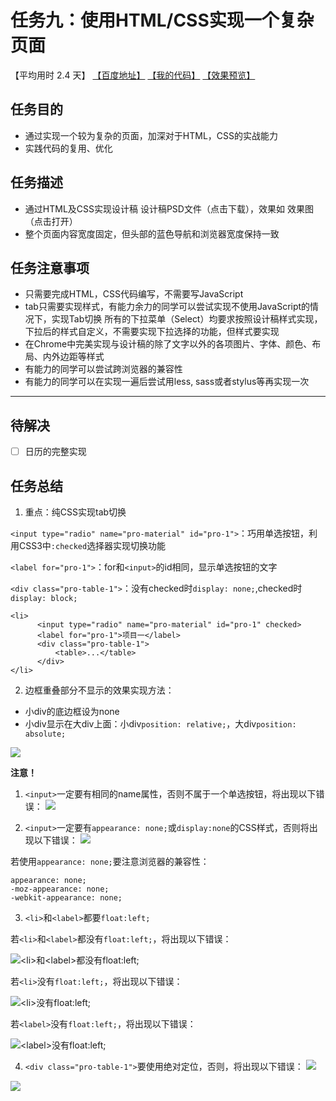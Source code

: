# 任务九：使用HTML/CSS实现一个复杂页面
【平均用时 2.4 天】
[【百度地址】](http://ife.baidu.com/course/detail/id/113)
[【我的代码】](https://github.com/wangsiyuan233/IFE2017/tree/master/%E5%B0%8F%E8%96%87%E5%AD%A6%E9%99%A2/xiaowei_task9)
[【效果预览】](http://wangsiyuan233.cn/IFE2017/%E5%B0%8F%E8%96%87%E5%AD%A6%E9%99%A2/xiaowei_task9/xiaowei_task9.html)

## 任务目的
- 通过实现一个较为复杂的页面，加深对于HTML，CSS的实战能力
- 实践代码的复用、优化

## 任务描述
- 通过HTML及CSS实现设计稿 设计稿PSD文件（点击下载），效果如 效果图（点击打开）
- 整个页面内容宽度固定，但头部的蓝色导航和浏览器宽度保持一致

## 任务注意事项
- 只需要完成HTML，CSS代码编写，不需要写JavaScript
- tab只需要实现样式，有能力余力的同学可以尝试实现不使用JavaScript的情况下，实现Tab切换
所有的下拉菜单（Select）均要求按照设计稿样式实现，下拉后的样式自定义，不需要实现下拉选择的功能，但样式要实现
- 在Chrome中完美实现与设计稿的除了文字以外的各项图片、字体、颜色、布局、内外边距等样式
- 有能力的同学可以尝试跨浏览器的兼容性
- 有能力的同学可以在实现一遍后尝试用less, sass或者stylus等再实现一次

****
## 待解决
- [ ] 日历的完整实现

## 任务总结
1. 重点：纯CSS实现tab切换

  `<input type="radio" name="pro-material" id="pro-1">`：巧用单选按钮，利用CSS3中`:checked`选择器实现切换功能

  `<label for="pro-1">`：for和`<input>`的id相同，显示单选按钮的文字

  `<div class="pro-table-1">`：没有checked时`display: none;`,checked时`display: block;`

  ```
  <li>
	    <input type="radio" name="pro-material" id="pro-1" checked>
	    <label for="pro-1">项目一</label>
	    <div class="pro-table-1">
	    	<table>...</table>
	    </div>
 </li>
```

2. 边框重叠部分不显示的效果实现方法：
  - 小div的底边框设为none
  - 小div显示在大div上面：小div`position: relative;`，大div`position: absolute;`

  ![](img_error/2017-05-09_170821.png)

**注意！**

1. `<input>`一定要有相同的name属性，否则不属于一个单选按钮，将出现以下错误：
![](img_error/2017-05-09_161822.png)

2. `<input>`一定要有`appearance: none;`或`display:none`的CSS样式，否则将出现以下错误：
![](img_error/2017-05-09_162729.png)

  若使用`appearance: none;`要注意浏览器的兼容性：

  ```
  appearance: none;
  -moz-appearance: none;
  -webkit-appearance: none;
  ```

3. `<li>`和`<label>`都要`float:left;`

  若`<li>`和`<label>`都没有`float:left;`，将出现以下错误：

  ![`<li>`和`<label>`都没有`float:left;`](img_error/2017-05-09_163941.png)

  若`<li>`没有`float:left;`，将出现以下错误：

  ![`<li>`没有`float:left;`](img_error/2017-05-09_163256.png)

  若`<label>`没有`float:left;`，将出现以下错误：

  ![`<label>`没有`float:left;`](img_error/2017-05-09_163832.png)

4. `<div class="pro-table-1">`要使用绝对定位，否则，将出现以下错误：
![](img_error/2017-05-09_164646.png)

  ![](img_error/2017-05-09_164549.png)
